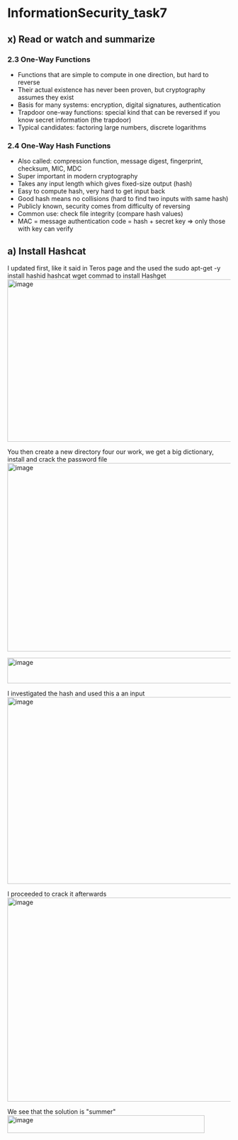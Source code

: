 # InformationSecurity_task7

## x) Read or watch and summarize

### 2.3 One-Way Functions

- Functions that are simple to compute in one direction, but hard to reverse
- Their actual existence has never been proven, but cryptography assumes they exist
- Basis for many systems: encryption, digital signatures, authentication
- Trapdoor one-way functions: special kind that can be reversed if you know secret information (the trapdoor)
- Typical candidates: factoring large numbers, discrete logarithms

### 2.4 One-Way Hash Functions

- Also called: compression function, message digest, fingerprint, checksum, MIC, MDC
- Super important in modern cryptography
- Takes any input length which gives fixed-size output (hash)
- Easy to compute hash, very hard to get input back
- Good hash means no collisions (hard to find two inputs with same hash)
- Publicly known, security comes from difficulty of reversing
- Common use: check file integrity (compare hash values)
- MAC = message authentication code = hash + secret key => only those with key can verify

## a) Install Hashcat

I updated first, like it said in Teros page and the used the sudo apt-get -y install hashid hashcat wget commad to install Hashget
<img width="794" height="367" alt="image" src="https://github.com/user-attachments/assets/3002c2b7-8209-469a-a02c-f58b12fccc1d" />

You then create a new directory four our work, we get a big dictionary, install and crack the password file
<img width="806" height="426" alt="image" src="https://github.com/user-attachments/assets/316a519e-1857-469c-a6f9-a857cd8de2a8" />

<img width="590" height="58" alt="image" src="https://github.com/user-attachments/assets/7e5f5d38-ac04-449c-acab-f391fc902128" />

I investigated the hash and used this a an input
<img width="771" height="422" alt="image" src="https://github.com/user-attachments/assets/a6664142-d534-4101-a78d-7f5f1d49f6e4" />

I proceeded to crack it afterwards 
<img width="772" height="461" alt="image" src="https://github.com/user-attachments/assets/0b9232ea-e099-46b2-a559-c13219a0220c" />

We see that the solution is "summer"
<img width="445" height="40" alt="image" src="https://github.com/user-attachments/assets/85a7bb03-44f3-4c6f-96d7-c4a824e548bb" />









